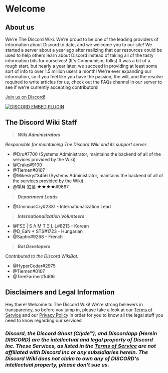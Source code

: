 <!-- TITLE: Home -->
<!-- SUBTITLE: Welcome to The Discord Wiki! -->

# Welcome
## About us

We're The Discord Wiki. We're proud to be one of the leading providers of information about Discord to date, and we welcome you to our site! We started a server about a year ago after realizing that our resources could be used to help others learn about Discord instead of taking all of the tasty information bits for ourselves! (It's Communism, folks) It was a bit of a rough start, but nearly a year later, we succeed in providing at least some sort of info to over 1.5 million users a month! We're ever expanding our information, so if you feel like you have the passion, the will, and the resolve required to write articles for us, check out the FAQs channel in our server to see if we're currently accepting contributors!

[Join us on Discord!](https://discord.gg/ZRJ9Ghh)

<a href="https://discord.gg/ZRJ9Ghh">![DISCORD EMBED PLUGIN](https://discordapp.com/api/guilds/367460196148183040/widget.png?style=banner2)</a>

## The Discord Wiki Staff
> ***Wiki Administrators***

*Responsible for maintaining The Discord Wiki and its support server.*
* @Dru#7700 (Systems Administrator, maintains the backend of all of the services provided by the Wiki)
* @Crake#9100
* @Tiemen#0107
* @Mikesky#3456 (Systems Administrator, maintains the backend of all of the services provided by the Wiki)
* @望月 紅葉 ★★★★#9667

> ***Department Leads***

* @OminousCry#2331 - Internationalization Lead

> ***Internationalization Volunteers***

* @FSΞ | S Λ M T Ξ L L#8213 - Korean
* @D_EaN * STS#1723 - Hungarian
* @Saphir#9268 - French

> ***Bot Developers***

*Contributed to the Discord WikiBot.*
* @HyperCoder#2975
* @Tiemen#0107
* @TreeFarmer#5406

## Disclaimers and Legal Information
Hey there! Welcome to The Discord Wiki! We're strong believers in transparency, so before you jump in, please take a look at our [Terms of Service](/terms) and our [Privacy Policy](/privacy) in order for you to know all the legal stuff you need to know regarding our services!

### ***Discord, the Discord Ghost (Clyde™), and Discordapp (Herein DISCORD) are the intellectual and legal property of Discord Inc. These Services, as listed in the [Terms of Service](/terms) are not affiliated with Discord Inc or any subsidiaries herein. The Discord Wiki does not claim to own any of DISCORD's intellectual property, please don't sue us.***
